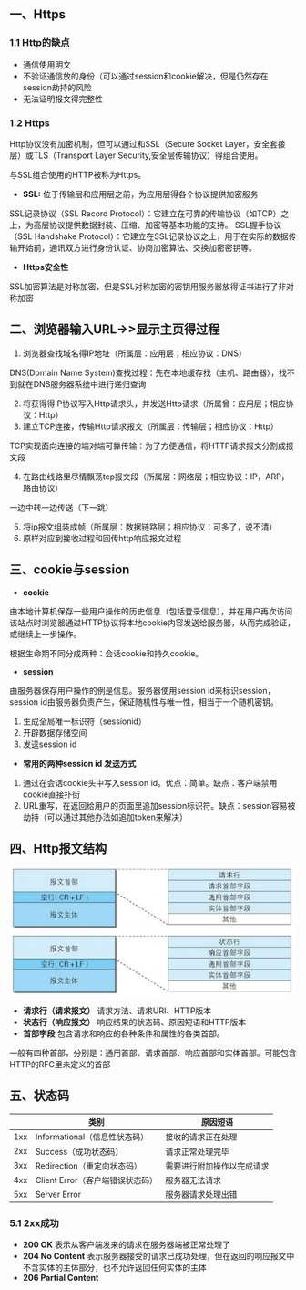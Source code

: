 ## 一、Https

### 1.1 Http的缺点

- 通信使用明文
- 不验证通信放的身份（可以通过session和cookie解决，但是仍然存在session劫持的风险
- 无法证明报文得完整性

### 1.2 Https

Http协议没有加密机制，但可以通过和SSL（Secure Socket Layer，安全套接层）或TLS（Transport Layer Security,安全层传输协议）得组合使用。

与SSL组合使用的HTTP被称为Https。

- **SSL:** 位于传输层和应用层之前，为应用层得各个协议提供加密服务

 SSL记录协议（SSL Record Protocol）：它建立在可靠的传输协议（如TCP）之上，为高层协议提供数据封装、压缩、加密等基本功能的支持。 SSL握手协议（SSL Handshake Protocol）：它建立在SSL记录协议之上，用于在实际的数据传输开始前，通讯双方进行身份认证、协商加密算法、交换加密密钥等。

- **Https安全性**

SSL加密算法是对称加密，但是SSL对称加密的密钥用服务器放得证书进行了非对称加密

## 二、浏览器输入URL->>显示主页得过程

1. 浏览器查找域名得IP地址（所属层：应用层；相应协议：DNS）

DNS(Domain Name System)查找过程：先在本地缓存找（主机、路由器），找不到就在DNS服务器系统中进行递归查询

2. 将获得得IP协议写入Http请求头，并发送Http请求（所属曾：应用层；相应协议：Http）
3. 建立TCP连接，传输Http请求报文（所属层：传输层；相应协议：Http）

TCP实现面向连接的端对端可靠传输：为了方便通信，将HTTP请求报文分割成报文段

4. 在路由线路里尽情飘荡tcp报文段（所属层：网络层；相应协议：IP，ARP，路由协议）

一边中转一边传送（下一跳）

5. 将ip报文组装成帧（所属层：数据链路层；相应协议：可多了，说不清）
6. 原样对应到接收过程和回传http响应报文过程

## 三、cookie与session

- **cookie**

由本地计算机保存一些用户操作的历史信息（包括登录信息），并在用户再次访问该站点时浏览器通过HTTP协议将本地cookie内容发送给服务器，从而完成验证，或继续上一步操作。

根据生命期不同分成两种：会话cookie和持久cookie。

- **session**

由服务器保存用户操作的例是信息。服务器使用session id来标识session，session id由服务器负责产生，保证随机性与唯一性，相当于一个随机密钥。

1. 生成全局唯一标识符（sessionid）
2. 开辟数据存储空间
3. 发送session id

- **常用的两种session id 发送方式**

1. 通过在会话cookie头中写入session id。优点：简单。缺点：客户端禁用cookie直接扑街
2. URL重写，在返回给用户的页面里追加session标识符。缺点：session容易被劫持（可以通过其他办法如追加token来解决）

## 四、Http报文结构

![image-20210317083212596](./http报文结构.png)



- **请求行（请求报文）**  请求方法、请求URI、HTTP版本
- **状态行（响应报文）**  响应结果的状态码、原因短语和HTTP版本
- **首部字段**  包含请求和响应的各种条件和属性的各类首部。

一般有四种首部，分别是：通用首部、请求首部、响应首部和实体首部。可能包含HTTP的RFC里未定义的首部

## **五、状态码**

|      | 类别                             | 原因短语                   |
| :--- | -------------------------------- | -------------------------- |
| 1xx  | Informational（信息性状态码）    | 接收的请求正在处理         |
| 2xx  | Success（成功状态码）            | 请求正常处理完毕           |
| 3xx  | Redirection（重定向状态码）      | 需要进行附加操作以完成请求 |
| 4xx  | Client Error（客户端错误状态码） | 服务器无法请求             |
| 5xx  | Server Error                     | 服务器请求处理出错         |

### 5.1 2xx成功

- **200 OK**  表示从客户端发来的请求在服务器端被正常处理了
- **204 No Content**  表示服务器接受的请求已成功处理，但在返回的响应报文中不含实体的主体部分，也不允许返回任何实体的主体
- **206 Partial Content**  